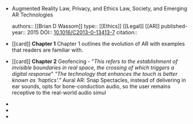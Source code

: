 - Augmented Reality Law, Privacy, and Ethics                                                                                            Law, Society, and Emerging AR Technologies
  
  authors:: [[Brian D Wassom]]
  type:: [[Ethics]] [[Legal]] [[AR]]
  published-year:: 2015
  DOI:: [10.1016/C2013-0-13413-7](https://doi.org/10.1016/C2013-0-13413-7) 
  citation::
- [[card]] **Chapter 1**
  Chapter 1 outlines the evolution of AR with examples that readers are familiar with.
- [[card]] **Chapter 2**
  Geofencing - "*This refers to the establishment of invisible boundaries in real space, the crossing of which triggers a digital response*"
  _"The technology that enhances the touch is better known as 'haptics'."_
  Aural AR: Snap Spectacles, instead of delivering in ear sounds, opts for bone-conduction audio, so the user remains receptive to the real-world audio simul
-
-
-
